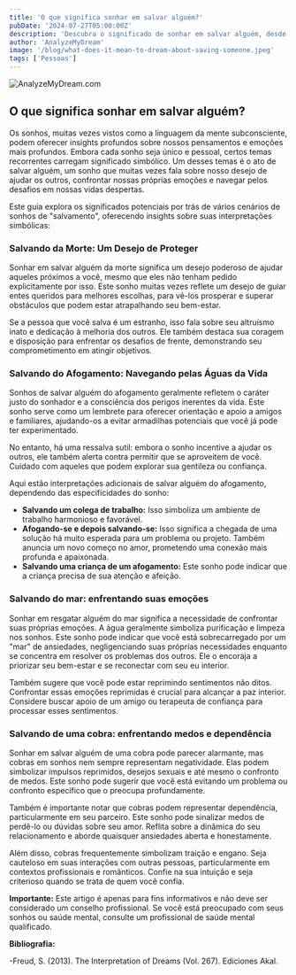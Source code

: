 ```yaml
---
title: 'O que significa sonhar em salvar alguém?'
pubDate: '2024-07-27T05:00:00Z'
description: 'Descubra o significado de sonhar em salvar alguém, desde salvá-lo da morte até resgatá-lo de uma cobra.'
author: 'AnalyzeMyDream'
image: '/blog/what-does-it-mean-to-dream-about-saving-someone.jpeg'
tags: ['Pessoas']
---
```


![AnalyzeMyDream.com](/blog/what-does-it-mean-to-dream-about-saving-someone.jpeg)

## O que significa sonhar em salvar alguém?

Os sonhos, muitas vezes vistos como a linguagem da mente subconsciente, podem oferecer insights profundos sobre nossos pensamentos e emoções mais profundos. Embora cada sonho seja único e pessoal, certos temas recorrentes carregam significado simbólico. Um desses temas é o ato de salvar alguém, um sonho que muitas vezes fala sobre nosso desejo de ajudar os outros, confrontar nossas próprias emoções e navegar pelos desafios em nossas vidas despertas. 

Este guia explora os significados potenciais por trás de vários cenários de sonhos de "salvamento", oferecendo insights sobre suas interpretações simbólicas:

### Salvando da Morte: Um Desejo de Proteger

Sonhar em salvar alguém da morte significa um desejo poderoso de ajudar aqueles próximos a você, mesmo que eles não tenham pedido explicitamente por isso. Este sonho muitas vezes reflete um desejo de guiar entes queridos para melhores escolhas, para vê-los prosperar e superar obstáculos que podem estar atrapalhando seu bem-estar.

Se a pessoa que você salva é um estranho, isso fala sobre seu altruísmo inato e dedicação à melhoria dos outros. Ele também destaca sua coragem e disposição para enfrentar os desafios de frente, demonstrando seu comprometimento em atingir objetivos. 

### Salvando do Afogamento: Navegando pelas Águas da Vida

Sonhos de salvar alguém do afogamento geralmente refletem o caráter justo do sonhador e a consciência dos perigos inerentes da vida. Este sonho serve como um lembrete para oferecer orientação e apoio a amigos e familiares, ajudando-os a evitar armadilhas potenciais que você já pode ter experimentado.

No entanto, há uma ressalva sutil: embora o sonho incentive a ajudar os outros, ele também alerta contra permitir que se aproveitem de você. Cuidado com aqueles que podem explorar sua gentileza ou confiança. 

Aqui estão interpretações adicionais de salvar alguém do afogamento, dependendo das especificidades do sonho:

- **Salvando um colega de trabalho:** Isso simboliza um ambiente de trabalho harmonioso e favorável.
- **Afogando-se e depois salvando-se:** Isso significa a chegada de uma solução há muito esperada para um problema ou projeto. Também anuncia um novo começo no amor, prometendo uma conexão mais profunda e apaixonada.
- **Salvando uma criança de um afogamento:** Este sonho pode indicar que a criança precisa de sua atenção e afeição.

### Salvando do mar: enfrentando suas emoções

Sonhar em resgatar alguém do mar significa a necessidade de confrontar suas próprias emoções. A água geralmente simboliza purificação e limpeza nos sonhos. Este sonho pode indicar que você está sobrecarregado por um "mar" de ansiedades, negligenciando suas próprias necessidades enquanto se concentra em resolver os problemas dos outros. Ele o encoraja a priorizar seu bem-estar e se reconectar com seu eu interior.

Também sugere que você pode estar reprimindo sentimentos não ditos. Confrontar essas emoções reprimidas é crucial para alcançar a paz interior. Considere buscar apoio de um amigo ou terapeuta de confiança para processar esses sentimentos.

### Salvando de uma cobra: enfrentando medos e dependência

Sonhar em salvar alguém de uma cobra pode parecer alarmante, mas cobras em sonhos nem sempre representam negatividade. Elas podem simbolizar impulsos reprimidos, desejos sexuais e até mesmo o confronto de medos. Este sonho pode sugerir que você está evitando um problema ou confronto específico que o preocupa profundamente.

Também é importante notar que cobras podem representar dependência, particularmente em seu parceiro. Este sonho pode sinalizar medos de perdê-lo ou dúvidas sobre seu amor. Reflita sobre a dinâmica do seu relacionamento e aborde quaisquer ansiedades aberta e honestamente.

Além disso, cobras frequentemente simbolizam traição e engano. Seja cauteloso em suas interações com outras pessoas, particularmente em contextos profissionais e românticos. Confie na sua intuição e seja criterioso quando se trata de quem você confia.

**Importante:** Este artigo é apenas para fins informativos e não deve ser considerado um conselho profissional. Se você está preocupado com seus sonhos ou saúde mental, consulte um profissional de saúde mental qualificado.

**Bibliografia:**

-Freud, S. (2013). The Interpretation of Dreams (Vol. 267). Ediciones Akal.
